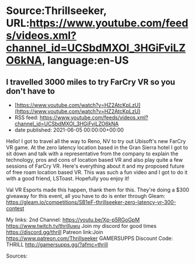 # Source:Thrillseeker, URL:https://www.youtube.com/feeds/videos.xml?channel_id=UCSbdMXOI_3HGiFviLZO6kNA, language:en-US

## I travelled 3000 miles to try FarCry VR so you don't have to
 - [https://www.youtube.com/watch?v=HZ2AtcKpLzU](https://www.youtube.com/watch?v=HZ2AtcKpLzU)
 - RSS feed: https://www.youtube.com/feeds/videos.xml?channel_id=UCSbdMXOI_3HGiFviLZO6kNA
 - date published: 2021-06-05 00:00:00+00:00

Hello! I got to travel all the way to Reno, NV to try out Ubisoft's new FarCry VR game. At the zero latency location based in the Gran Sierra hotel I got to sit down and talk with a representative from the company to explain the technology, pros and cons of location based VR and also play quite a few sessions of FarCry VR. Here's everything about it and my proposed future of free roam location based VR. This was such a fun video and I got to do it with a good friend, LSToast. Hopefully you enjoy it!


Val VR Esports made this happen, thank them for this. They're doing a $300 giveaway for this event, all you have to do is enter through Gleam:
https://gleam.io/competitions/SB1eF-thrillseeker-zero-latency-vr-300-contest 


My links:
2nd Channel:
https://youtu.be/Xp-p5RGoGpM
https://www.twitch.tv/thrilluwu
Join my discord for good times
https://discord.gg/thrill
Patreon link:Join
https://www.patreon.com/Thrillseeker
GAMERSUPPS Discount Code: THRILL
http://gamersupps.gg/?afmc=thrill


Sources:

